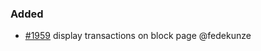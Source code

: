 ### Added

- [\#1959](https://github.com/cosmos/voyager/issues/1959) display transactions on block page @fedekunze
